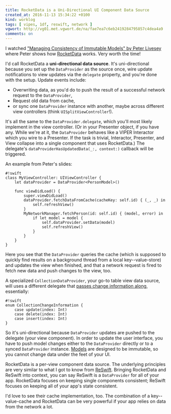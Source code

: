 ```yaml
---
title: RocketData is a Uni-Directional UI Component Data Source
created_at: 2016-11-13 15:34:22 +0100
kind: worklog
tags: [ vipes, 1df, reswift, network ]
vgwort: http://vg01.met.vgwort.de/na/fae7ea7c6eb2419284795857c4dea4a9
comments: on
---
```



I watched ["Managing Consistency of Immutable Models" by Peter Livesey][pl] where Peter shows how [RocketData](https://github.com/linkedin/RocketData) works. Very worth the time!

I'd call RocketData a **uni-directional data source**. It's uni-directional because you set up the `DataProvider` as the source once, wire update notifications to view updates via the `delegate` property, and you're done with the setup. Update events include:

* Overwriting data, as you'd do to push the result of a successful network request to the `DataProvider`, 
* Request old data from cache, 
* or sync one `DataProvider` instance with another, maybe across different view controllers (think `UISplitViewController`!).

It's all the same to the `DataProvider.delegate`, which you'll most likely implement in the view controller. (Or in your Presenter object, if you have any. While we're at it, the `DataProvider` behaves like a VIPER Interactor which you wire to a Presenter. If the task is trivial, Interactor, Presenter, and View collapse into a single component that uses RocketData.) The delegate's `dataProviderHasUpdatedData(_:, context:)` callback will be triggered.

An example from Peter's slides:

    #!swift
    class MyViewController: UIViewController {
        let dataProvider = DataProvider<PersonModel>()

        func viewDidLoad() {
            super.viewDidLoad()
            dataProvider.fetchDataFromCache(cacheKey: self.id) { (_, _) in
                self.refreshView()
            }
            MyNetworkManager.fetchPerson(id: self.id) { (model, error) in
                if let model = model {
                    self.dataProvider.setData(model)
                    self.refreshView()
                }
            }
        }
    }

Here you see that the `DataProvider` queries the cache (which is supposed to quickly find results on a background thread from a local key--value-store) and updates the view when finished, and that a network request is fired to fetch new data and push changes to the view, too.
    
A specialized `CollectionDataProvider`, your go-to table view data source, will uses a different delegate that [passes change information along](https://github.com/linkedin/RocketData/blob/master/RocketData/CollectionChange.swift), essentially:

    #!swift
    enum CollectionChangeInformation {
        case update(index: Int)
        case delete(index: Int)
        case insert(index: Int)
    }

So it's uni-directional because `DataProvider` updates are pushed to the delegate (your view component). In order to update the user interface, you have to push model changes either to the `DataProvider` directly or to a synced `DataProvider` instance. [Models](https://github.com/linkedin/RocketData/blob/master/RocketData/Model.swift) are designed to be immutable, so you cannot change data under the feet of your UI.

RocketData is a per-view component data source. The underlying principles are very similar to what I got to know from [ReSwift](/posts/tags/reswift/). Bringing RocketData and ReSwift into context, you can say ReSwift is a `DataProvider` for all of your app. RocketData focuses on keeping single components consistent; ReSwift focuses on keeping all of your app's state consistent. 

I'd love to see their cache implementation, too. The combination of a key--value-cache and RocketData can be very powerful if your app relies on data from the network a lot.

[pl]: https://realm.io/news/slug-peter-livesey-managing-consistency-immutable-models/
